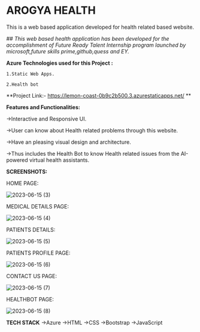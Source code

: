 # AROGYA HEALTH 

This is a web based application developed for health related based website.

*## This web based health application has been developed for the accomplishment of Future Ready Talent Internship program launched by microsoft,future skills prime,github,quess and EY.*

**Azure Technologies used for this Project :**

    1.Static Web Apps.
    
    2.Health bot

**Project Link:- https://lemon-coast-0b9c2b500.3.azurestaticapps.net/ **


**Features and Functionalities:**

   ->Interactive and Responsive UI.
   
   ->User can know about Health related problems through this website.
   
   ->Have an pleasing visual design and architecture.
   
   ->Thus includes the Health Bot to know Health related issues from the AI-powered
     virtual health assistants.
     
     
**SCREENSHOTS:**

HOME PAGE:

![2023-06-15 (3)](https://github.com/Jyothi1905/frtproject/assets/124034217/36f667d7-f466-4350-b959-f48ec50050b5)
 
MEDICAL DETAILS PAGE:

![2023-06-15 (4)](https://github.com/Jyothi1905/frtproject/assets/124034217/6a544342-31d3-4bcf-bbdc-94a2f6cae47c)

PATIENTS DETAILS:

![2023-06-15 (5)](https://github.com/Jyothi1905/frtproject/assets/124034217/f0f44151-38de-4aa5-8b1c-46a0c841b9c2)

PATIENTS PROFILE PAGE:

![2023-06-15 (6)](https://github.com/Jyothi1905/frtproject/assets/124034217/2feadd7d-6b8d-4fcf-bb12-c595eb5aa527)

CONTACT US PAGE:

![2023-06-15 (7)](https://github.com/Jyothi1905/frtproject/assets/124034217/8b57f7e4-74d7-47b4-a979-cdc68162f2e9)

HEALTHBOT PAGE:

![2023-06-15 (8)](https://github.com/Jyothi1905/frtproject/assets/124034217/cd9ff4e1-4dd9-4f47-9721-887d16ed219f)



**TECH STACK**
 ->Azure
 ->HTML
 ->CSS
 ->Bootstrap
 ->JavaScript
  
